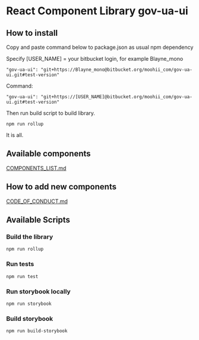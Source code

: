 # React Component Library gov-ua-ui

## How to install

Copy and paste command below to package.json as usual npm dependency

Specify [USER_NAME] = your bitbucket login, for example Blayne_mono
```
"gov-ua-ui": "git+https://Blayne_mono@bitbucket.org/moohii_com/gov-ua-ui.git#test-version"
```

Command: 
```
"gov-ua-ui": "git+https://[USER_NAME]@bitbucket.org/moohii_com/gov-ua-ui.git#test-version"
```

Then run build script to build library.
```
npm run rollup
```
It is all. 

## Available components

[COMPONENTS_LIST.md](MDDescriptions/COMPONENTS_LIST.md)

## How to add new components

[CODE_OF_CONDUCT.md](CODE_OF_CONDUCT.md)

## Available Scripts

### Build the library

```
npm run rollup
```

### Run tests

```
npm run test
```

### Run storybook locally

```
npm run storybook
```

### Build storybook

```
npm run build-storybook
```
